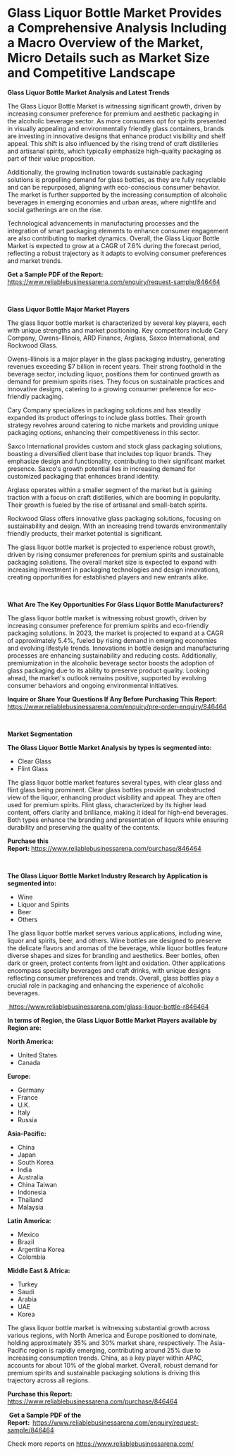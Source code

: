 <p><h1>Glass Liquor Bottle Market Provides a Comprehensive Analysis Including a Macro Overview of the Market, Micro Details such as Market Size and Competitive Landscape</h1></p><p><strong>Glass Liquor Bottle Market Analysis and Latest Trends</strong></p>
<p><p>The Glass Liquor Bottle Market is witnessing significant growth, driven by increasing consumer preference for premium and aesthetic packaging in the alcoholic beverage sector. As more consumers opt for spirits presented in visually appealing and environmentally friendly glass containers, brands are investing in innovative designs that enhance product visibility and shelf appeal. This shift is also influenced by the rising trend of craft distilleries and artisanal spirits, which typically emphasize high-quality packaging as part of their value proposition.</p><p>Additionally, the growing inclination towards sustainable packaging solutions is propelling demand for glass bottles, as they are fully recyclable and can be repurposed, aligning with eco-conscious consumer behavior. The market is further supported by the increasing consumption of alcoholic beverages in emerging economies and urban areas, where nightlife and social gatherings are on the rise.</p><p>Technological advancements in manufacturing processes and the integration of smart packaging elements to enhance consumer engagement are also contributing to market dynamics. Overall, the Glass Liquor Bottle Market is expected to grow at a CAGR of 7.6% during the forecast period, reflecting a robust trajectory as it adapts to evolving consumer preferences and market trends.</p></p>
<p><strong>Get a Sample PDF of the Report:&nbsp;</strong> <a href="https://www.reliablebusinessarena.com/enquiry/request-sample/846464?utm_campaign=1932&utm_medium=2&utm_source=Github&utm_content=ia&utm_term=08022025&utm_id=glass-liquor-bottle">https://www.reliablebusinessarena.com/enquiry/request-sample/846464</a></p>
<p>&nbsp;</p>
<p><strong>Glass Liquor Bottle Major Market Players</strong></p>
<p><p>The glass liquor bottle market is characterized by several key players, each with unique strengths and market positioning. Key competitors include Cary Company, Owens-Illinois, ARD Finance, Arglass, Saxco International, and Rockwood Glass.</p><p>Owens-Illinois is a major player in the glass packaging industry, generating revenues exceeding $7 billion in recent years. Their strong foothold in the beverage sector, including liquor, positions them for continued growth as demand for premium spirits rises. They focus on sustainable practices and innovative designs, catering to a growing consumer preference for eco-friendly packaging.</p><p>Cary Company specializes in packaging solutions and has steadily expanded its product offerings to include glass bottles. Their growth strategy revolves around catering to niche markets and providing unique packaging options, enhancing their competitiveness in this sector.</p><p>Saxco International provides custom and stock glass packaging solutions, boasting a diversified client base that includes top liquor brands. They emphasize design and functionality, contributing to their significant market presence. Saxco's growth potential lies in increasing demand for customized packaging that enhances brand identity.</p><p>Arglass operates within a smaller segment of the market but is gaining traction with a focus on craft distilleries, which are booming in popularity. Their growth is fueled by the rise of artisanal and small-batch spirits.</p><p>Rockwood Glass offers innovative glass packaging solutions, focusing on sustainability and design. With an increasing trend towards environmentally friendly products, their market potential is significant.</p><p>The glass liquor bottle market is projected to experience robust growth, driven by rising consumer preferences for premium spirits and sustainable packaging solutions. The overall market size is expected to expand with increasing investment in packaging technologies and design innovations, creating opportunities for established players and new entrants alike.</p></p>
<p>&nbsp;</p>
<p><strong>What Are The Key Opportunities For Glass Liquor Bottle Manufacturers?</strong></p>
<p><p>The glass liquor bottle market is witnessing robust growth, driven by increasing consumer preference for premium spirits and eco-friendly packaging solutions. In 2023, the market is projected to expand at a CAGR of approximately 5.4%, fueled by rising demand in emerging economies and evolving lifestyle trends. Innovations in bottle design and manufacturing processes are enhancing sustainability and reducing costs. Additionally, premiumization in the alcoholic beverage sector boosts the adoption of glass packaging due to its ability to preserve product quality. Looking ahead, the market's outlook remains positive, supported by evolving consumer behaviors and ongoing environmental initiatives.</p></p>
<p><strong>Inquire or Share Your Questions If Any Before Purchasing This Report:</strong> <a href="https://www.reliablebusinessarena.com/enquiry/pre-order-enquiry/846464?utm_campaign=1932&utm_medium=2&utm_source=Github&utm_content=ia&utm_term=08022025&utm_id=glass-liquor-bottle">https://www.reliablebusinessarena.com/enquiry/pre-order-enquiry/846464</a></p>
<p>&nbsp;</p>
<p><strong>Market Segmentation</strong></p>
<p><strong>The Glass Liquor Bottle Market Analysis by types is segmented into:</strong></p>
<p><ul><li>Clear Glass</li><li>Flint Glass</li></ul></p>
<p><p>The glass liquor bottle market features several types, with clear glass and flint glass being prominent. Clear glass bottles provide an unobstructed view of the liquor, enhancing product visibility and appeal. They are often used for premium spirits. Flint glass, characterized by its higher lead content, offers clarity and brilliance, making it ideal for high-end beverages. Both types enhance the branding and presentation of liquors while ensuring durability and preserving the quality of the contents.</p></p>
<p><strong>Purchase this Report:&nbsp;</strong><a href="https://www.reliablebusinessarena.com/purchase/846464?utm_campaign=1932&utm_medium=2&utm_source=Github&utm_content=ia&utm_term=08022025&utm_id=glass-liquor-bottle">https://www.reliablebusinessarena.com/purchase/846464</a></p>
<p>&nbsp;</p>
<p><strong>The Glass Liquor Bottle Market Industry Research by Application is segmented into:</strong></p>
<p><ul><li>Wine</li><li>Liquor and Spirits</li><li>Beer</li><li>Others</li></ul></p>
<p><p>The glass liquor bottle market serves various applications, including wine, liquor and spirits, beer, and others. Wine bottles are designed to preserve the delicate flavors and aromas of the beverage, while liquor bottles feature diverse shapes and sizes for branding and aesthetics. Beer bottles, often dark or green, protect contents from light and oxidation. Other applications encompass specialty beverages and craft drinks, with unique designs reflecting consumer preferences and trends. Overall, glass bottles play a crucial role in packaging and enhancing the experience of alcoholic beverages.</p></p>
<p><a href="https://www.reliablebusinessarena.com/glass-liquor-bottle-r846464?utm_campaign=1932&utm_medium=2&utm_source=Github&utm_content=ia&utm_term=08022025&utm_id=glass-liquor-bottle">&nbsp;https://www.reliablebusinessarena.com/glass-liquor-bottle-r846464</a></p>
<p><strong>In terms of Region, the Glass Liquor Bottle Market Players available by Region are:</strong></p>
<p>
    <p> <strong> North America: </strong>
        <ul>
            <li>United States</li>
            <li>Canada</li>
        </ul>
        </p> 
    <p> <strong> Europe: </strong>
        <ul>
            <li>Germany</li>
            <li>France</li>
            <li>U.K.</li>
            <li>Italy</li>
            <li>Russia</li>
        </ul>
        </p> 
    <p> <strong> Asia-Pacific: </strong>
        <ul>
            <li>China</li>
            <li>Japan</li>
            <li>South Korea</li>
            <li>India</li>
            <li>Australia</li>
            <li>China Taiwan</li>
            <li>Indonesia</li>
            <li>Thailand</li>
            <li>Malaysia</li>
        </ul>
        </p> 
    <p> <strong> Latin America: </strong>
        <ul>
            <li>Mexico</li>
            <li>Brazil</li>
            <li>Argentina Korea</li>
            <li>Colombia</li>
        </ul>
        </p> 
    <p> <strong> Middle East & Africa: </strong>
        <ul>
            <li>Turkey</li>
            <li>Saudi</li>
            <li>Arabia</li>
            <li>UAE</li>
            <li>Korea</li>
        </ul>
    </p>
    </p>
<p><p>The glass liquor bottle market is witnessing substantial growth across various regions, with North America and Europe positioned to dominate, holding approximately 35% and 30% market share, respectively. The Asia-Pacific region is rapidly emerging, contributing around 25% due to increasing consumption trends. China, as a key player within APAC, accounts for about 10% of the global market. Overall, robust demand for premium spirits and sustainable packaging solutions is driving this trajectory across all regions.</p></p>
<p><strong>Purchase this Report: </strong><a href="https://www.reliablebusinessarena.com/purchase/846464?utm_campaign=1932&utm_medium=2&utm_source=Github&utm_content=ia&utm_term=08022025&utm_id=glass-liquor-bottle">https://www.reliablebusinessarena.com/purchase/846464</a></p>
<p>&nbsp;<strong>Get a Sample PDF of the Report:&nbsp;&nbsp;</strong><a href="https://www.reliablebusinessarena.com/enquiry/request-sample/846464?utm_campaign=1932&utm_medium=2&utm_source=Github&utm_content=ia&utm_term=08022025&utm_id=glass-liquor-bottle">https://www.reliablebusinessarena.com/enquiry/request-sample/846464</a></p>
<p><strong></strong></p>
<p>Check more reports on <a href="https://www.reliablebusinessarena.com/?utm_campaign=1932&utm_medium=2&utm_source=Github&utm_content=ia&utm_term=08022025&utm_id=glass-liquor-bottle">https://www.reliablebusinessarena.com/</a></p>